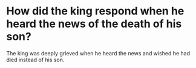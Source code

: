 # How did the king respond when he heard the news of the death of his son?

The king was deeply grieved when he heard the news and wished he had died instead of his son.
